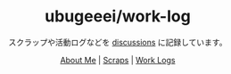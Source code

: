 <div align="center">
  <h1> ubugeeei/work-log </h1>

  <div class="overview">
    <p>スクラップや活動ログなどを <a href="https://github.com/Ubugeeei/work-log/discussions">discussions</a> に記録しています。</p>
  </div>

  <div class="links">
    <a class="btn btn-mod btn-border btn-large btn-round" href="https://github.com/Ubugeeei/work-log/discussions/categories/about-me">About Me</a>
    | <a class="btn btn-mod btn-border btn-large btn-round" href="https://github.com/Ubugeeei/work-log/discussions/categories/scraps">Scraps</a>
    | <a class="btn btn-mod btn-border btn-large btn-round" href="https://github.com/Ubugeeei/work-log/discussions/categories/work-logs">Work Logs</a>
  </div>  
</div>
